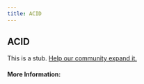 ```yaml
---
title: ACID
---
```


## ACID

This is a stub. [Help our community expand it.](https://github.com/freeCodeCamp/guide-articles/tree/master/articles/Computer-Science/Databases/ACID/index.md)

<!-- The article goes here, in GitHub-flavored Markdown. Feel free to add YouTube videos, images, and CodePen/JSBin embeds  -->

#### More Information:
<!-- Please add any articles you think might be helpful to read before writing the article -->


